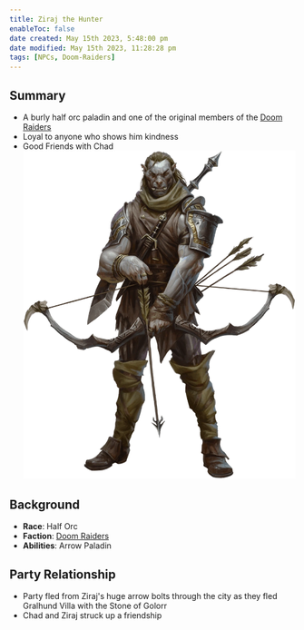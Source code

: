 ```yaml
---
title: Ziraj the Hunter
enableToc: false
date created: May 15th 2023, 5:48:00 pm
date modified: May 15th 2023, 11:28:28 pm
tags: [NPCs, Doom-Raiders]
---
```

## Summary
- A burly half orc paladin and one of the original members of the [Doom Raiders](content/Factions/Doom%20Raiders.md)
- Loyal to anyone who shows him kindness
- Good Friends with Chad
![](attachments/Ziraj.png)

## Background
- **Race**: Half Orc
- **Faction**: [Doom Raiders](content/Factions/Doom%20Raiders.md)
- **Abilities**: Arrow Paladin

## Party Relationship
- Party fled from Ziraj's huge arrow bolts through the city as they fled Gralhund Villa with the Stone of Golorr
- Chad and Ziraj struck up a friendship
